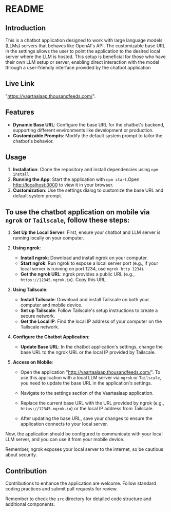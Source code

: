 # README

## Introduction
This is a chatbot application designed to work with large language models (LLMs) servers that behaves like OpenAI's API. The customizable base URL in the settings allows the user to point the application to the desired local server where the LLM is hosted. This setup is beneficial for those who have their own LLM setup or server, enabling direct interaction with the model through a user-friendly interface provided by the chatbot application

## Live Link
 "https://vaartaalaap.thousandfeeds.com/".

## Features
- **Dynamic Base URL**: Configure the base URL for the chatbot's backend, supporting different environments like development or production.
- **Customizable Prompts**: Modify the default system prompt to tailor the chatbot's behavior.

## Usage
1. **Installation**: Clone the repository and install dependencies using `npm install`
2. **Running the App**: Start the application with `npm start`.Open [http://localhost:3000](http://localhost:3000) to view it in your browser.
3. **Customization**: Use the settings dialog to customize the base URL and default system prompt.

## To use the chatbot application on mobile via `ngrok` or `Tailscale`, follow these steps:

1. **Set Up the Local Server**: First, ensure your chatbot and LLM server is running locally on your computer.

2. **Using ngrok**:
   - **Install ngrok**: Download and install ngrok on your computer.
   - **Start ngrok**: Run ngrok to expose a local server port (e.g., if your local server is running on port 1234, use `ngrok http 1234`).
   - **Get the ngrok URL**: ngrok provides a public URL (e.g., `https://12345.ngrok.io`). Copy this URL.

3. **Using Tailscale**:
   - **Install Tailscale**: Download and install Tailscale on both your computer and mobile device.
   - **Set up Tailscale**: Follow Tailscale's setup instructions to create a secure network.
   - **Get the Local IP**: Find the local IP address of your computer on the Tailscale network.

4. **Configure the Chatbot Application**:
   - **Update Base URL**: In the chatbot application's settings, change the base URL to the ngrok URL or the local IP provided by Tailscale.

5. **Access on Mobile**:
   - Open the application "http://vaartaalaap.thousandfeeds.com/". To use this application with a local LLM server via `ngrok` or `Tailscale`, you need to update the base URL in the application's settings.

   - Navigate to the settings section of the Vaartaalaap application.

   - Replace the current base URL with the URL provided by ngrok (e.g., `https://12345.ngrok.io`) or the local IP address from Tailscale. 

   -  After updating the base URL, save your changes to ensure the application connects to your local server.

Now, the application should be configured to communicate with your local LLM server, and you can use it from your mobile device.

Remember, ngrok exposes your local server to the internet, so be cautious about security.

## Contribution
Contributions to enhance the application are welcome. Follow standard coding practices and submit pull requests for review.

Remember to check the `src` directory for detailed code structure and additional components.